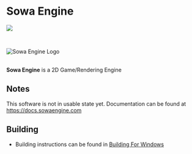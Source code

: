 # Sowa Engine

[![](https://dcbadge.vercel.app/api/server/HP7SDFU2Ep)](https://discord.gg/HP7SDFU2Ep)

<br>

<img src="https://raw.githubusercontent.com/sowaengine/sowa/main/.res/icon-full" alt="Sowa Engine Logo"><br><br>


**Sowa Engine** is a 2D Game/Rendering Engine


## Notes
   This software is not in usable state yet.
   Documentation can be found at https://docs.sowaengine.com
   
## Building
- Building instructions can be found in [Building For Windows](https://docs.sowaengine.com/en/latest/engine_development/building_for_windows.html)

